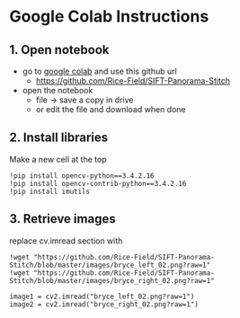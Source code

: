 # Google Colab Instructions

## 1. Open notebook
- go to [google colab](https://colab.research.google.com) and use this github url
	* https://github.com/Rice-Field/SIFT-Panorama-Stitch
- open the notebook
	* file -> save a copy in drive
	* or edit the file and download when done

## 2. Install libraries
Make a new cell at the top

	!pip install opencv-python==3.4.2.16
	!pip install opencv-contrib-python==3.4.2.16
	!pip install imutils

## 3. Retrieve images
replace cv.imread section with

	!wget "https://github.com/Rice-Field/SIFT-Panorama-Stitch/blob/master/images/bryce_left_02.png?raw=1"
	!wget "https://github.com/Rice-Field/SIFT-Panorama-Stitch/blob/master/images/bryce_right_02.png?raw=1"

	image1 = cv2.imread("bryce_left_02.png?raw=1")
	image2 = cv2.imread("bryce_right_02.png?raw=1")